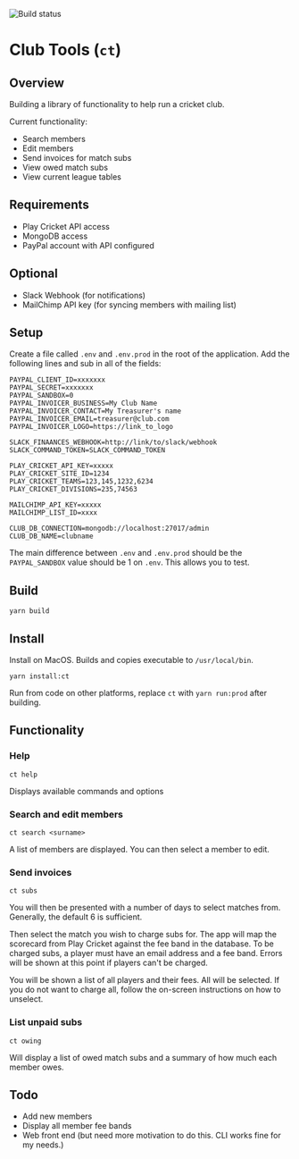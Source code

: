 ![Build status](https://github.com/c-m-hunt/club-tools/workflows/Build/badge.svg)

# Club Tools (`ct`)

## Overview
Building a library of functionality to help run a cricket club.

Current functionality:
* Search members
* Edit members 
* Send invoices for match subs
* View owed match subs
* View current league tables

## Requirements
* Play Cricket API access
* MongoDB access
* PayPal account with API configured

## Optional
* Slack Webhook (for notifications)
* MailChimp API key (for syncing members with mailing list)

## Setup
Create a file called `.env` and `.env.prod` in the root of the application. Add the following lines and sub in all of the fields:
```
PAYPAL_CLIENT_ID=xxxxxxx
PAYPAL_SECRET=xxxxxxx
PAYPAL_SANDBOX=0
PAYPAL_INVOICER_BUSINESS=My Club Name
PAYPAL_INVOICER_CONTACT=My Treasurer's name
PAYPAL_INVOICER_EMAIL=treasurer@club.com
PAYPAL_INVOICER_LOGO=https://link_to_logo

SLACK_FINAANCES_WEBHOOK=http://link/to/slack/webhook
SLACK_COMMAND_TOKEN=SLACK_COMMAND_TOKEN

PLAY_CRICKET_API_KEY=xxxxx
PLAY_CRICKET_SITE_ID=1234
PLAY_CRICKET_TEAMS=123,145,1232,6234
PLAY_CRICKET_DIVISIONS=235,74563

MAILCHIMP_API_KEY=xxxxx
MAILCHIMP_LIST_ID=xxxx

CLUB_DB_CONNECTION=mongodb://localhost:27017/admin
CLUB_DB_NAME=clubname
```

The main difference between `.env` and `.env.prod` should be the `PAYPAL_SANDBOX` value should be 1 on `.env`. This allows you to test.

## Build
```
yarn build
```
## Install
Install on MacOS. Builds and copies executable to `/usr/local/bin`.
```
yarn install:ct
```

Run from code on other platforms, replace `ct` with `yarn run:prod` after building.

## Functionality

### Help
```
ct help
```
Displays available commands and options

### Search and edit members
```
ct search <surname>
```
A list of members are displayed. You can then select a member to edit.

### Send invoices
```
ct subs
```
You will then be presented with a number of days to select matches from. Generally, the default 6 is sufficient.

Then select the match you wish to charge subs for. The app will map the scorecard from Play Cricket against the fee band in the database. To be charged subs, a player must have an email address and a fee band. Errors will be shown at this point if players can't be charged.

You will be shown a list of all players and their fees. All will be selected. If you do not want to charge all, follow the on-screen instructions on how to unselect.

### List unpaid subs
```
ct owing
```
Will display a list of owed match subs and a summary of how much each member owes.

## Todo
* Add new members
* Display all member fee bands
* Web front end (but need more motivation to do this. CLI works fine for my needs.)

